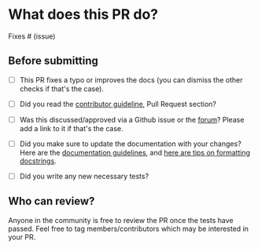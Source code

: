 # What does this PR do?

<!--
Congratulations! You've made it this far! You're not quite done yet though.

Once merged, your PR is going to appear in the release notes with the title you set, so make sure it's a great title that fully reflects the extent of your awesome contribution.

Then, please replace this with a description of the change and which issue is fixed (if applicable). Please also include relevant motivation and context. List any dependencies (if any) that are required for this change.

Once you're done, someone will review your PR shortly (see the section "Who can review?" below to tag some potential reviewers). They may suggest changes to make the code even better. If no one reviewed your PR after a week has passed, don't hesitate to post a new comment @-mentioning the same persons---sometimes notifications get lost.
-->

<!-- Remove if not applicable -->

Fixes # (issue)


## Before submitting
- [ ] This PR fixes a typo or improves the docs (you can dismiss the other checks if that's the case).
- [ ] Did you read the [contributor guideline](https://github.com/huggingface/transformers/blob/master/CONTRIBUTING.md#start-contributing-pull-requests),
      Pull Request section?
- [ ] Was this discussed/approved via a Github issue or the [forum](https://discuss.huggingface.co/)? Please add a link
      to it if that's the case.
- [ ] Did you make sure to update the documentation with your changes? Here are the
      [documentation guidelines](https://github.com/huggingface/transformers/tree/master/docs), and
      [here are tips on formatting docstrings](https://github.com/huggingface/transformers/tree/master/docs#writing-source-documentation).
- [ ] Did you write any new necessary tests?


## Who can review?

Anyone in the community is free to review the PR once the tests have passed. Feel free to tag
members/contributors which may be interested in your PR.

<!-- Your PR will be replied to more quickly if you can figure out the right person to tag with @

 If you know how to use git blame, that is the easiest way, otherwise, here is a rough guide of **who to tag**.
 Please tag fewer than 3 people.

Models:

 albert, bert, xlm: @LysandreJik
 blenderbot, bart, marian, pegasus, encoderdecoder, longformer, reformer, t5: @patrickvonplaten
 fsmt: @stas00
 funnel: @sgugger
 gpt2: @LysandreJik, @patrickvonplaten
 rag: @patrickvonplaten, @lhoestq
 tensorflow: @jplu
 transfoxl, xlnet: @patrickvonplaten, @TevenLeScao

Library:

 benchmarks: @patrickvonplaten
 deepspeed: @stas00
 ray/raytune: @richardliaw @amogkam
 text generationt: @patrickvonplaten, @TevenLeScao
 tokenizers: @mfuntowicz
 trainer, @sgugger

Documentation:

 documentation: @sgugger
 model Cards: @julien-c

HF projects:

 nlp datasets: [different repo](https://github.com/huggingface/nlp)
 rust tokenizers: [different repo](https://github.com/huggingface/tokenizers)

Maintained examples:

 examples/seq2seq: @patil-suraj
 examples/token-classification: @stefan-it

Research Projects:

 examples/research_projects/bert-loses-patience: @JetRunner
 examples/research_projects/distillation: @VictorSanh

 -->
